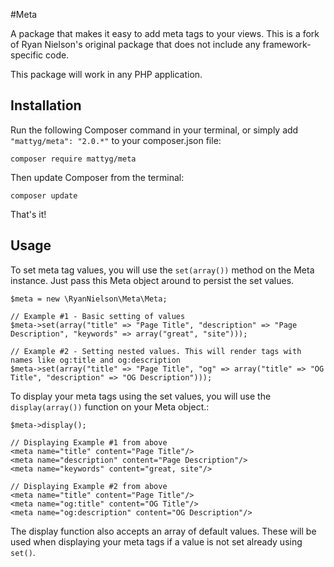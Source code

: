#Meta

A package that makes it easy to add meta tags to your views.
This is a fork of Ryan Nielson's original package that does not include any framework-specific code.

This package will work in any PHP application.

## Installation

Run the following Composer command in your terminal, or simply add `"mattyg/meta": "2.0.*"` to your composer.json file:

    composer require mattyg/meta

Then update Composer from the terminal:

    composer update

That's it!


## Usage

To set meta tag values, you will use the `set(array())` method on the Meta instance. Just pass this Meta object around to persist the set values. 

    $meta = new \RyanNielson\Meta\Meta;

    // Example #1 - Basic setting of values
    $meta->set(array("title" => "Page Title", "description" => "Page Description", "keywords" => array("great", "site")));

    // Example #2 - Setting nested values. This will render tags with names like og:title and og:description
    $meta->set(array("title" => "Page Title", "og" => array("title" => "OG Title", "description" => "OG Description")));


To display your meta tags using the set values, you will use the `display(array())` function on your Meta object.:

    $meta->display();

    // Displaying Example #1 from above
    <meta name="title" content="Page Title"/>
    <meta name="description" content="Page Description"/>
    <meta name="keywords" content="great, site"/>

    // Displaying Example #2 from above
    <meta name="title" content="Page Title"/>
    <meta name="og:title" content="OG Title"/>
    <meta name="og:description" content="OG Description"/>


The display function also accepts an array of default values. These will be used when displaying your meta tags if a value is not set already using `set()`.


